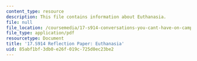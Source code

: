 ```yaml
---
content_type: resource
description: This file contains information about Euthanasia.
file: null
file_location: /coursemedia/17-s914-conversations-you-cant-have-on-campus-race-ethnicity-gender-and-identity-spring-2012/85abf1bf3db0e26f019c725d0ec23be2_MIT17_S914S12_euthanasia2.pdf
file_type: application/pdf
resourcetype: Document
title: '17.S914 Reflection Paper: Euthanasia'
uid: 85abf1bf-3db0-e26f-019c-725d0ec23be2
---
```

